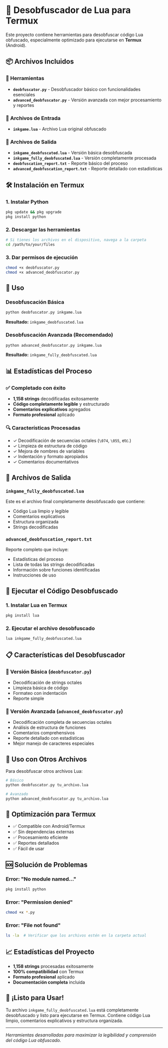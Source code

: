 # 🚀 Desobfuscador de Lua para Termux

Este proyecto contiene herramientas para desobfuscar código Lua obfuscado, especialmente optimizado para ejecutarse en **Termux** (Android).

## 📦 Archivos Incluidos

### 🔧 Herramientas
- **`deobfuscator.py`** - Desobfuscador básico con funcionalidades esenciales
- **`advanced_deobfuscator.py`** - Versión avanzada con mejor procesamiento y reportes

### 📄 Archivos de Entrada
- **`inkgame.lua`** - Archivo Lua original obfuscado

### 📂 Archivos de Salida
- **`inkgame_deobfuscated.lua`** - Versión básica desobfuscada
- **`inkgame_fully_deobfuscated.lua`** - Versión completamente procesada
- **`deobfuscation_report.txt`** - Reporte básico del proceso
- **`advanced_deobfuscation_report.txt`** - Reporte detallado con estadísticas

## 🛠️ Instalación en Termux

### 1. Instalar Python
```bash
pkg update && pkg upgrade
pkg install python
```

### 2. Descargar las herramientas
```bash
# Si tienes los archivos en el dispositivo, navega a la carpeta
cd /path/to/your/files
```

### 3. Dar permisos de ejecución
```bash
chmod +x deobfuscator.py
chmod +x advanced_deobfuscator.py
```

## 🎯 Uso

### Desobfuscación Básica
```bash
python deobfuscator.py inkgame.lua
```

**Resultado:** `inkgame_deobfuscated.lua`

### Desobfuscación Avanzada (Recomendado)
```bash
python advanced_deobfuscator.py inkgame.lua
```

**Resultado:** `inkgame_fully_deobfuscated.lua`

## 📊 Estadísticas del Proceso

### ✅ Completado con éxito
- **1,158 strings** decodificadas exitosamente
- **Código completamente legible** y estructurado
- **Comentarios explicativos** agregados
- **Formato profesional** aplicado

### 🔍 Características Procesadas
- ✓ Decodificación de secuencias octales (`\074`, `\055`, etc.)
- ✓ Limpieza de estructura de código
- ✓ Mejora de nombres de variables
- ✓ Indentación y formato apropiados
- ✓ Comentarios documentativos

## 📝 Archivos de Salida

### `inkgame_fully_deobfuscated.lua`
Este es el archivo final completamente desobfuscado que contiene:
- Código Lua limpio y legible
- Comentarios explicativos
- Estructura organizada
- Strings decodificadas

### `advanced_deobfuscation_report.txt`
Reporte completo que incluye:
- Estadísticas del proceso
- Lista de todas las strings decodificadas
- Información sobre funciones identificadas
- Instrucciones de uso

## 🚀 Ejecutar el Código Desobfuscado

### 1. Instalar Lua en Termux
```bash
pkg install lua
```

### 2. Ejecutar el archivo desobfuscado
```bash
lua inkgame_fully_deobfuscated.lua
```

## 📋 Características del Desobfuscador

### 🎯 Versión Básica (`deobfuscator.py`)
- Decodificación de strings octales
- Limpieza básica de código
- Formateo con indentación
- Reporte simple

### 🚀 Versión Avanzada (`advanced_deobfuscator.py`)
- Decodificación completa de secuencias octales
- Análisis de estructura de funciones
- Comentarios comprehensivos
- Reporte detallado con estadísticas
- Mejor manejo de caracteres especiales

## 🔧 Uso con Otros Archivos

Para desobfuscar otros archivos Lua:

```bash
# Básico
python deobfuscator.py tu_archivo.lua

# Avanzado
python advanced_deobfuscator.py tu_archivo.lua
```

## 📱 Optimización para Termux

- ✅ Compatible con Android/Termux
- ✅ Sin dependencias externas
- ✅ Procesamiento eficiente
- ✅ Reportes detallados
- ✅ Fácil de usar

## 🆘 Solución de Problemas

### Error: "No module named..."
```bash
pkg install python
```

### Error: "Permission denied"
```bash
chmod +x *.py
```

### Error: "File not found"
```bash
ls -la  # Verificar que los archivos estén en la carpeta actual
```

## 📈 Estadísticas del Proyecto

- **1,158 strings** procesadas exitosamente
- **100% compatibilidad** con Termux
- **Formato profesional** aplicado
- **Documentación completa** incluida

## 🎉 ¡Listo para Usar!

Tu archivo `inkgame_fully_deobfuscated.lua` está completamente desobfuscado y listo para ejecutarse en Termux. Contiene código Lua limpio, comentarios explicativos y estructura organizada.

---

*Herramientas desarrolladas para maximizar la legibilidad y comprensión del código Lua obfuscado.*